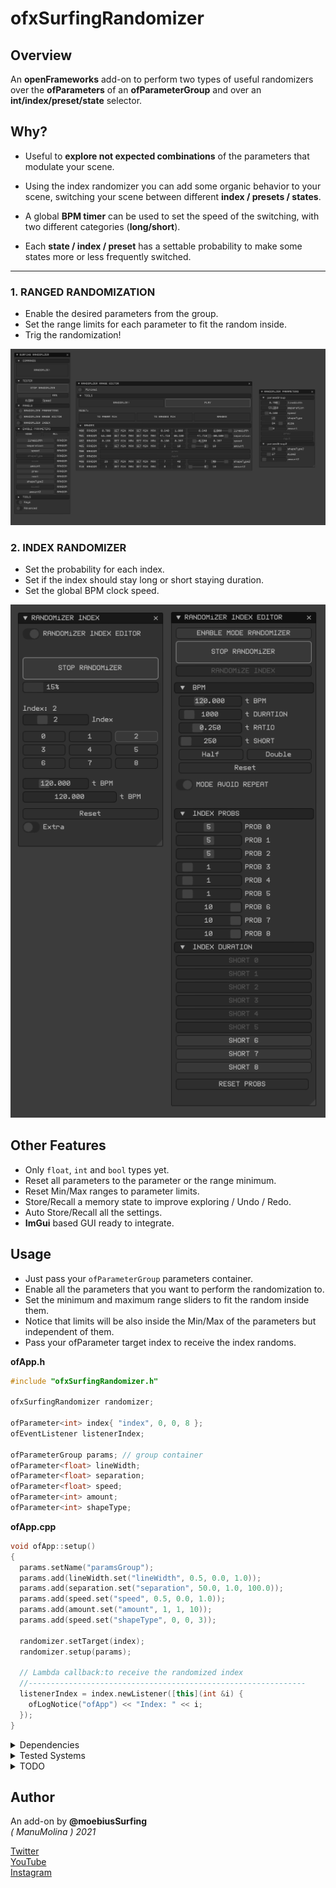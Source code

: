# ofxSurfingRandomizer

## Overview
An **openFrameworks** add-on to perform two types of useful randomizers over the **ofParameters** of an **ofParameterGroup** and over an **int/index/preset/state** selector.  

## Why?

  - Useful to **explore not expected combinations** of the parameters that modulate your scene.  

  - Using the index randomizer you can add some organic behavior to your scene, switching your scene between different **index / presets / states**.  

  - A global **BPM timer** can be used to set the speed of the switching, with two different categories (**long/short**).  

  - Each **state / index / preset** has a settable probability to make some states more or less frequently switched. 

--------------------------

### 1. RANGED RANDOMIZATION 
* Enable the desired parameters from the group.
* Set the range limits for each parameter to fit the random inside.
* Trig the randomization!

![image](/readme_images/Capture.PNG?raw=true "image")  

### 2. INDEX RANDOMIZER 
* Set the probability for each index.
* Set if the index should stay long or short staying duration.
* Set the global BPM clock speed.

![image](/readme_images/Capture2.PNG?raw=true "image")  

## Other Features
- Only ```float```, ```int``` and ```bool``` types yet.
- Reset all parameters to the parameter or the range minimum.
- Reset Min/Max ranges to parameter limits.
- Store/Recall a memory state to improve exploring / Undo / Redo.
- Auto Store/Recall all the settings.
- **ImGui** based GUI ready to integrate.

## Usage
- Just pass your ```ofParameterGroup``` parameters container.
- Enable all the parameters that you want to perform the randomization to.
- Set the minimum and maximum range sliders to fit the random inside them. 
- Notice that limits will be also inside the Min/Max of the parameters but independent of them.
- Pass your ofParameter<int> target index to receive the index randoms.

**ofApp.h**
```.cpp
#include "ofxSurfingRandomizer.h"

ofxSurfingRandomizer randomizer;

ofParameter<int> index{ "index", 0, 0, 8 };
ofEventListener listenerIndex;

ofParameterGroup params; // group container
ofParameter<float> lineWidth;
ofParameter<float> separation;
ofParameter<float> speed;
ofParameter<int> amount;
ofParameter<int> shapeType;
```

**ofApp.cpp**
```.cpp
void ofApp::setup() 
{
  params.setName("paramsGroup");
  params.add(lineWidth.set("lineWidth", 0.5, 0.0, 1.0));
  params.add(separation.set("separation", 50.0, 1.0, 100.0));
  params.add(speed.set("speed", 0.5, 0.0, 1.0));
  params.add(amount.set("amount", 1, 1, 10));
  params.add(speed.set("shapeType", 0, 0, 3));

  randomizer.setTarget(index);
  randomizer.setup(params);

  // Lambda callback:to receive the randomized index
  //--------------------------------------------------------------
  listenerIndex = index.newListener([this](int &i) {
    ofLogNotice("ofApp") << "Index: " << i;
  });
}
```

<details>
  <summary>Dependencies</summary>
  <p>

Clone these add-ons and include into the **OF PROJECT GENERATOR**:
* [ofxImGui](https://github.com/Daandelange/ofxImGui/). Fork from @**Daandelange**.  
* [ofxImGuiSurfing](https://github.com/moebiussurfing/ofxImGuiSurfing/) 
* [ofxSurfingHelpers](https://github.com/moebiussurfing/ofxSurfingHelpers)  
* [ofxWindowApp](https://github.com/moebiussurfing/ofxWindowApp). Only for some examples.  

*Thanks a lot to all these ofxAddons coders.*  
  </p>
</details>

<details>
  <summary>Tested Systems</summary>
  <p>

  - **Windows 10** / **VS 2017** / **OF ~0.11**
  </p>
</details>

<details>
  <summary>TODO</summary>
  <p>

* Add more types: 2D/3D vectors and colors. Using templates [?] ...  
[ ANY HELP/PULL ON THIS IS APPRECIATED! ]  
* Add Undo Engine to improve exploration.
  </p>
</details>

## Author
An add-on by **@moebiusSurfing**  
*( ManuMolina ) 2021*  

[Twitter](https://twitter.com/moebiussurfing/)  
[YouTube](https://www.youtube.com/channel/UCzUw96_wjmNxyIoFXf84hQg)  
[Instagram](https://www.instagram.com/moebiussurfing/)  
